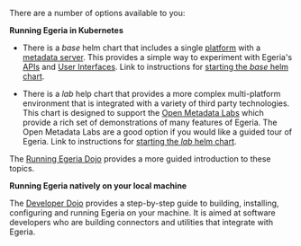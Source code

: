 <!-- SPDX-License-Identifier: CC-BY-4.0 -->
<!-- Copyright Contributors to the ODPi Egeria project. -->


There are a number of options available to you:

**Running Egeria in Kubernetes**

* There is a *base* helm chart that includes a single [platform](/concepts/omag-server-platform) with a [metadata server](/concepts/metadata-access-store).  This provides a simple way to experiment with Egeria's [APIs](/services) and [User Interfaces](/user-interfaces).  Link to instructions for [starting the *base* helm chart](/guides/operations/kubernetes/charts/base).

* There is a *lab* help chart that provides a more complex multi-platform environment that is integrated with a variety of third party technologies.  This chart is designed to support the [Open Metadata Labs](/education/open-metadata-labs/overview) which provide a rich set of demonstrations of many features of Egeria.  The Open Metadata Labs are a good option if you would like a guided tour of Egeria. Link to instructions for [starting the *lab* helm chart](/guides/operations/kubernetes/charts/lab).

The [Running Egeria Dojo](/education/egeria-dojo/running-egeria/running-egeria-intro) provides a more guided introduction to these topics.

**Running Egeria natively on your local machine**

The [Developer Dojo](/education/egeria-dojo/developer/overview) provides a step-by-step guide to building, installing, configuring and running Egeria on your machine.  It is aimed at software developers who are building connectors and utilities that integrate with Egeria.
    
